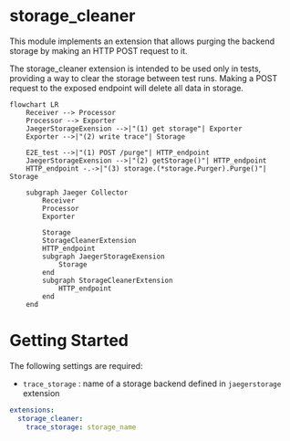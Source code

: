 # storage_cleaner

This module implements an extension that allows purging the backend storage by making an HTTP POST request to it. 

The storage_cleaner extension is intended to be used only in tests, providing a way to clear the storage between test runs. Making a POST request to the exposed endpoint will delete all data in storage.


```mermaid
flowchart LR
    Receiver --> Processor
    Processor --> Exporter
    JaegerStorageExension -->|"(1) get storage"| Exporter
    Exporter -->|"(2) write trace"| Storage

    E2E_test -->|"(1) POST /purge"| HTTP_endpoint
    JaegerStorageExension -->|"(2) getStorage()"| HTTP_endpoint
    HTTP_endpoint -.->|"(3) storage.(*storage.Purger).Purge()"| Storage

    subgraph Jaeger Collector
        Receiver
        Processor
        Exporter
        
        Storage
        StorageCleanerExtension
        HTTP_endpoint
        subgraph JaegerStorageExension
            Storage
        end
        subgraph StorageCleanerExtension
            HTTP_endpoint
        end
    end
```

# Getting Started

The following settings are required:

- `trace_storage` : name of a storage backend defined in `jaegerstorage` extension

```yaml
extensions:
  storage_cleaner:
    trace_storage: storage_name
```

